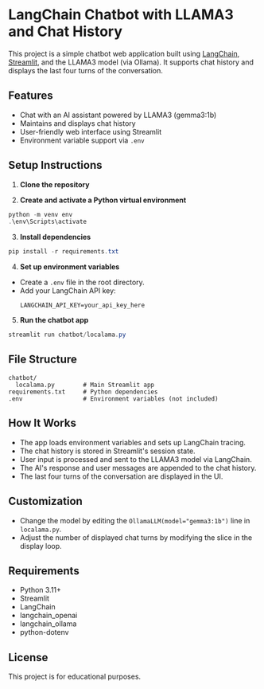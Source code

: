 # LangChain Chatbot with LLAMA3 and Chat History

This project is a simple chatbot web application built using [LangChain](https://python.langchain.com/), [Streamlit](https://streamlit.io/), and the LLAMA3 model (via Ollama). It supports chat history and displays the last four turns of the conversation.

## Features
- Chat with an AI assistant powered by LLAMA3 (gemma3:1b)
- Maintains and displays chat history
- User-friendly web interface using Streamlit
- Environment variable support via `.env`

## Setup Instructions

1. **Clone the repository**

2. **Create and activate a Python virtual environment**
```powershell
python -m venv env
.\env\Scripts\activate
```

3. **Install dependencies**
```powershell
pip install -r requirements.txt
```

4. **Set up environment variables**
- Create a `.env` file in the root directory.
- Add your LangChain API key:
  ```env
  LANGCHAIN_API_KEY=your_api_key_here
  ```

5. **Run the chatbot app**
```powershell
streamlit run chatbot/localama.py
```

## File Structure
```
chatbot/
  localama.py        # Main Streamlit app
requirements.txt     # Python dependencies
.env                 # Environment variables (not included)
```

## How It Works
- The app loads environment variables and sets up LangChain tracing.
- The chat history is stored in Streamlit's session state.
- User input is processed and sent to the LLAMA3 model via LangChain.
- The AI's response and user messages are appended to the chat history.
- The last four turns of the conversation are displayed in the UI.

## Customization
- Change the model by editing the `OllamaLLM(model="gemma3:1b")` line in `localama.py`.
- Adjust the number of displayed chat turns by modifying the slice in the display loop.

## Requirements
- Python 3.11+
- Streamlit
- LangChain
- langchain_openai
- langchain_ollama
- python-dotenv

## License
This project is for educational purposes.
